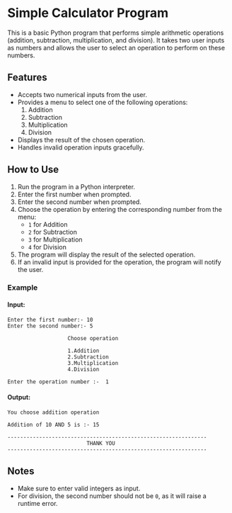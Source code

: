 # Simple Calculator Program

This is a basic Python program that performs simple arithmetic operations (addition, subtraction, multiplication, and division). 
It takes two user inputs as numbers and allows the user to select an operation to perform on these numbers.

## Features
- Accepts two numerical inputs from the user.
- Provides a menu to select one of the following operations:
  1. Addition
  2. Subtraction
  3. Multiplication
  4. Division
- Displays the result of the chosen operation.
- Handles invalid operation inputs gracefully.

## How to Use
1. Run the program in a Python interpreter.
2. Enter the first number when prompted.
3. Enter the second number when prompted.
4. Choose the operation by entering the corresponding number from the menu:
   - `1` for Addition
   - `2` for Subtraction
   - `3` for Multiplication
   - `4` for Division
5. The program will display the result of the selected operation.
6. If an invalid input is provided for the operation, the program will notify the user.

### Example
#### Input:
```
Enter the first number:- 10
Enter the second number:- 5

                   Choose operation

                   1.Addition
                   2.Subtraction
                   3.Multiplication
                   4.Division

Enter the operation number :-  1
```
#### Output:
```
You choose addition operation

Addition of 10 AND 5 is :- 15

---------------------------------------------------------------
                         THANK YOU
---------------------------------------------------------------
```

## Notes
- Make sure to enter valid integers as input.
- For division, the second number should not be `0`, as it will raise a runtime error.


